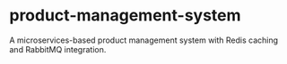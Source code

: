 # product-management-system
A microservices-based product management system with Redis caching and RabbitMQ integration.
